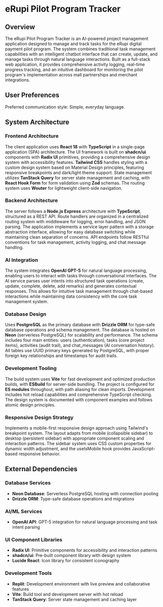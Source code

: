 # eRupi Pilot Program Tracker

## Overview

The eRupi Pilot Program Tracker is an AI-powered project management application designed to manage and track tasks for the eRupi digital payment pilot program. The system combines traditional task management capabilities with an intelligent chatbot interface that can create, update, and manage tasks through natural language interactions. Built as a full-stack web application, it provides comprehensive activity logging, real-time progress tracking, and an intuitive dashboard for monitoring the pilot program's implementation across mall partnerships and merchant integrations.

## User Preferences

Preferred communication style: Simple, everyday language.

## System Architecture

### Frontend Architecture
The client application uses **React 18** with **TypeScript** in a single-page application (SPA) architecture. The UI framework is built on **shadcn/ui** components with **Radix UI** primitives, providing a comprehensive design system with accessibility features. **Tailwind CSS** handles styling with a custom design system based on Material Design principles, featuring responsive breakpoints and dark/light theme support. State management utilizes **TanStack Query** for server state management and caching, with **React Hook Form** for form validation using **Zod** schemas. The routing system uses **Wouter** for lightweight client-side navigation.

### Backend Architecture
The server follows a **Node.js Express** architecture with **TypeScript**, structured as a REST API. Route handlers are organized in a centralized routing system with middleware for logging, error handling, and JSON parsing. The application implements a service layer pattern with a storage abstraction interface, allowing for easy database switching while maintaining clean separation of concerns. API endpoints follow RESTful conventions for task management, activity logging, and chat message handling.

### AI Integration
The system integrates **OpenAI GPT-5** for natural language processing, enabling users to interact with tasks through conversational interfaces. The AI service parses user intents into structured task operations (create, update, complete, delete, add remarks) and generates contextual responses. This allows for intuitive task management through chat-based interactions while maintaining data consistency with the core task management system.

### Database Design
Uses **PostgreSQL** as the primary database with **Drizzle ORM** for type-safe database operations and schema management. The database is hosted on **Neon** (serverless PostgreSQL) for scalability and performance. The schema includes four main entities: users (authentication), tasks (core project items), activities (audit trail), and chat_messages (AI conversation history). All tables use UUID primary keys generated by PostgreSQL, with proper foreign key relationships and timestamps for audit trails.

### Development Tooling
The build system uses **Vite** for fast development and optimized production builds, with **ESBuild** for server-side bundling. The project is configured for **ES modules** throughout, with path aliasing for clean imports. Development includes hot reload capabilities and comprehensive TypeScript checking. The design system is documented with component examples and follows atomic design principles.

### Responsive Design Strategy
Implements a mobile-first responsive design approach using Tailwind's breakpoint system. The layout adapts from mobile (collapsible sidebar) to desktop (persistent sidebar) with appropriate component scaling and interaction patterns. The sidebar system uses CSS custom properties for dynamic width adjustment, and the useIsMobile hook provides JavaScript-based responsive behavior.

## External Dependencies

### Database Services
- **Neon Database**: Serverless PostgreSQL hosting with connection pooling
- **Drizzle ORM**: Type-safe database operations and migrations

### AI/ML Services  
- **OpenAI API**: GPT-5 integration for natural language processing and task intent parsing

### UI Component Libraries
- **Radix UI**: Primitive components for accessibility and interaction patterns
- **shadcn/ui**: Pre-built component library with design system
- **Lucide React**: Icon library for consistent iconography

### Development Tools
- **Replit**: Development environment with live preview and collaborative features
- **Vite**: Build tool and development server with hot reload
- **TanStack Query**: Server state management and caching layer